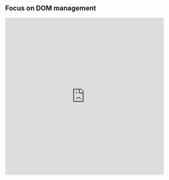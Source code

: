 ##  Focus on DOM management

<iframe width="100%" height="500" src="http://jsfiddle.net/Ut2X6/embedded/result" allowfullscreen="allowfullscreen" frameborder="0"></iframe>
